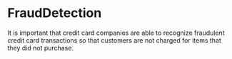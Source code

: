 # FraudDetection
It is important that credit card companies are able to recognize fraudulent credit card transactions so that customers are not charged for items that they did not purchase.
